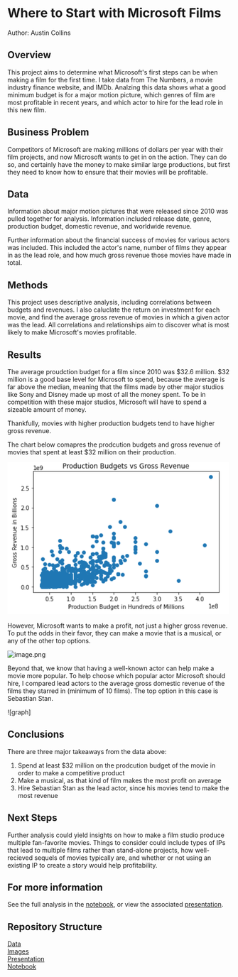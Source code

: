 # Where to Start with Microsoft Films

Author: Austin Collins

## Overview

This project aims to determine what Microsoft's first steps can be when making a film for the first time. I take data from The Numbers, a movie industry finance website, and IMDb. Analzing this data shows what a good minimum budget is for a major motion picture, which genres of film are most profitable in recent years, and which actor to hire for the lead role in this new film.

## Business Problem

Competitors of Microsoft are making millions of dollars per year with their film projects, and now Microsoft wants to get in on the action. They can do so, and certainly have the money to make similar large productions, but first they need to know how to ensure that their movies will be profitable.

## Data

Information about major motion pictures that were released since 2010 was pulled together for analysis. Information included release date, genre, production budget, domestic revenue, and worldwide revenue.

Further information about the financial success of movies for various actors was included. This included the actor's name, number of films they appear in as the lead role, and how much gross revenue those movies have made in total.

## Methods

This project uses descriptive analysis, including correlations between budgets and revenues. I also caluclate the return on investment for each movie, and find the average gross revenue of movies in which a given actor was the lead. All correlations and relationships aim to discover what is most likely to make Microsoft's movies profitable. 

## Results

The average proudction budget for a film since 2010 was $32.6 million. $32 million is a good base level for Microsoft to spend, because the average is far above the median, meaning that the films made by other major studios like Sony and  Disney made up most of all the money spent. To be in competition with these major studios, Microsoft will have to spend a sizeable amount of money.

Thankfully, movies with higher production budgets tend to have higher gross revenue. 

The chart below comapres the prodcution budgets and gross revenue of movies that spent at least $32 million on their production.

![graph](https://github.com/acollins28/microsoft_films/blob/main/Images/budget%20vs%20revenue%20adjusted.PNG?raw=true)

However, Microsoft wants to make a profit, not just a higher gross revenue. To put the odds in their favor, they can make a movie that is a musical, or any of the other top options.

![image.png](attachment:image.png)

Beyond that, we know that having a well-known actor can help make a movie more popular. To help choose which popular actor Microsoft should hire, I compared lead actors to the average gross domestic revenue of the films they starred in (minimum of 10 films). The top option in this case is Sebastian Stan.

![graph]

## Conclusions

There are three major takeaways from the data above:

1. Spend at least $32 million on the prodcution budget of the movie in order to make a competitive product
2. Make a musical, as that kind of film makes the most profit on average
3. Hire Sebastian Stan as the lead actor, since his movies tend to make the most revenue

## Next Steps

Further analysis could yield insights on how to make a film studio produce multiple fan-favorite movies. Things to consider could include types of IPs that lead to multiple films rather than stand-alone projects, how well-recieved sequels of movies typically are, and whether or not using an existing IP to create a story would help profitability.

## For more information

See the full analysis in the [notebook](https://github.com/acollins28/microsoft_films/blob/main/Microsoft_Project/movie_analysis.ipynb), or view the associated [presentation](https://github.com/acollins28/microsoft_films/blob/main/Microsoft_Project/Presentation.pdf).

## Repository Structure
[Data](https://github.com/acollins28/microsoft_films/tree/main/Microsoft_Project/Data) <br />
[Images](https://github.com/acollins28/microsoft_films/tree/main/Microsoft_Project/Images) <br />
[Presentation](https://github.com/acollins28/microsoft_films/blob/main/Microsoft_Project/Presentation.pdf) <br />
[Notebook](https://github.com/acollins28/microsoft_films/blob/main/Microsoft_Project/movie_analysis.ipynb)

